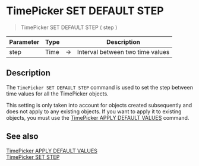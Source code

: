 # TimePicker SET DEFAULT STEP

> TimePicker SET DEFAULT STEP ( step )

| Parameter | Type |     | Description |
| --- | --- | --- | --- |
| step | Time | → | Interval between two time values |

## Description

The `TimePicker SET DEFAULT STEP` command is used to set the step between time values for all the TimePicker objects.

This setting is only taken into account for objects created subsequently and does not apply to any existing objects. If you want to apply it to existing objects, you must use the [TimePicker APPLY DEFAULT VALUES](TimePicker%20APPLY%20DEFAULT%20VALUES.md) command.

## See also

[TimePicker APPLY DEFAULT VALUES](TimePicker%20APPLY%20DEFAULT%20VALUES.md)  
[TimePicker SET STEP](TimePicker%20SET%20STEP.md)
